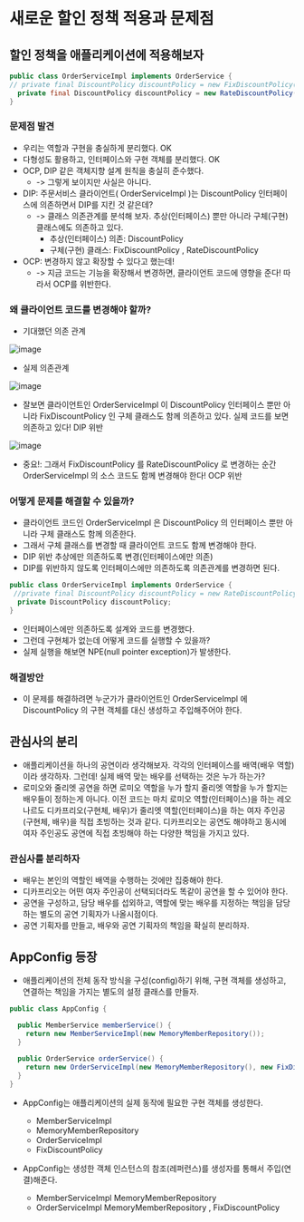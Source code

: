 # 새로운 할인 정책 적용과 문제점
## 할인 정책을 애플리케이션에 적용해보자
``` java
public class OrderServiceImpl implements OrderService {
// private final DiscountPolicy discountPolicy = new FixDiscountPolicy();
  private final DiscountPolicy discountPolicy = new RateDiscountPolicy();
}
```
### 문제점 발견
* 우리는 역할과 구현을 충실하게 분리했다. OK
* 다형성도 활용하고, 인터페이스와 구현 객체를 분리했다. OK
* OCP, DIP 같은 객체지향 설계 원칙을 충실히 준수했다.
  * -> 그렇게 보이지만 사실은 아니다.
* DIP: 주문서비스 클라이언트( OrderServiceImpl )는 DiscountPolicy 인터페이스에 의존하면서 DIP를 지킨 것 같은데?
  * -> 클래스 의존관계를 분석해 보자. 추상(인터페이스) 뿐만 아니라 구체(구현) 클래스에도 의존하고 있다.
    * 추상(인터페이스) 의존: DiscountPolicy
    * 구체(구현) 클래스: FixDiscountPolicy , RateDiscountPolicy
* OCP: 변경하지 않고 확장할 수 있다고 했는데!
  * -> 지금 코드는 기능을 확장해서 변경하면, 클라이언트 코드에 영향을 준다! 따라서 OCP를 위반한다.

### 왜 클라이언트 코드를 변경해야 할까?
* 기대했던 의존 관계

![image](https://user-images.githubusercontent.com/39439576/219939506-27dd76cd-656e-43c4-8bdb-0cbfddc611ab.png)

* 실제 의존관계

![image](https://user-images.githubusercontent.com/39439576/219939515-53315505-69a6-45d9-8579-19abbf446463.png)
* 잘보면 클라이언트인 OrderServiceImpl 이 DiscountPolicy 인터페이스 뿐만 아니라 FixDiscountPolicy 인 구체 클래스도 함께 의존하고 있다. 실제 코드를 보면 의존하고 있다! DIP 위반

![image](https://user-images.githubusercontent.com/39439576/219939529-81aa5a25-c6ba-4c17-9c82-9cec9e3dc214.png)
* 중요!: 그래서 FixDiscountPolicy 를 RateDiscountPolicy 로 변경하는 순간 OrderServiceImpl 의 소스 코드도 함께 변경해야 한다! OCP 위반

### 어떻게 문제를 해결할 수 있을까?
* 클라이언트 코드인 OrderServiceImpl 은 DiscountPolicy 의 인터페이스 뿐만 아니라 구체 클래스도 함께 의존한다.
* 그래서 구체 클래스를 변경할 때 클라이언트 코드도 함께 변경해야 한다.
* DIP 위반 추상에만 의존하도록 변경(인터페이스에만 의존)
* DIP를 위반하지 않도록 인터페이스에만 의존하도록 의존관계를 변경하면 된다.
```java
public class OrderServiceImpl implements OrderService {
 //private final DiscountPolicy discountPolicy = new RateDiscountPolicy();
  private DiscountPolicy discountPolicy;
}
```
* 인터페이스에만 의존하도록 설계와 코드를 변경했다.
* 그런데 구현체가 없는데 어떻게 코드를 실행할 수 있을까?
* 실제 실행을 해보면 NPE(null pointer exception)가 발생한다.

### 해결방안
* 이 문제를 해결하려면 누군가가 클라이언트인 OrderServiceImpl 에 DiscountPolicy 의 구현 객체를 대신 생성하고 주입해주어야 한다.

## 관심사의 분리
* 애플리케이션을 하나의 공연이라 생각해보자. 각각의 인터페이스를 배역(배우 역할)이라 생각하자. 그런데! 실제 배역 맞는 배우를 선택하는 것은 누가 하는가?
* 로미오와 줄리엣 공연을 하면 로미오 역할을 누가 할지 줄리엣 역할을 누가 할지는 배우들이 정하는게 아니다. 이전 코드는 마치 로미오 역할(인터페이스)을 하는 레오나르도 디카프리오(구현체, 배우)가 줄리엣
역할(인터페이스)을 하는 여자 주인공(구현체, 배우)을 직접 초빙하는 것과 같다. 디카프리오는 공연도 해야하고 동시에 여자 주인공도 공연에 직접 초빙해야 하는 다양한 책임을 가지고 있다.

### 관심사를 분리하자
* 배우는 본인의 역할인 배역을 수행하는 것에만 집중해야 한다.
* 디카프리오는 어떤 여자 주인공이 선택되더라도 똑같이 공연을 할 수 있어야 한다.
* 공연을 구성하고, 담당 배우를 섭외하고, 역할에 맞는 배우를 지정하는 책임을 담당하는 별도의 공연 기획자가 나올시점이다.
* 공연 기획자를 만들고, 배우와 공연 기획자의 책임을 확실히 분리하자.

## AppConfig 등장
* 애플리케이션의 전체 동작 방식을 구성(config)하기 위해, 구현 객체를 생성하고, 연결하는 책임을 가지는 별도의 설정 클래스를 만들자.
```java
public class AppConfig {

  public MemberService memberService() {
    return new MemberServiceImpl(new MemoryMemberRepository());
  }
  
  public OrderService orderService() {
    return new OrderServiceImpl(new MemoryMemberRepository(), new FixDiscountPolicy());
  }
}
```
* AppConfig는 애플리케이션의 실제 동작에 필요한 구현 객체를 생성한다.
  * MemberServiceImpl
  * MemoryMemberRepository
  * OrderServiceImpl
  * FixDiscountPolicy 

* AppConfig는 생성한 객체 인스턴스의 참조(레퍼런스)를 생성자를 통해서 주입(연결)해준다.
  * MemberServiceImpl MemoryMemberRepository
  * OrderServiceImpl MemoryMemberRepository , FixDiscountPolicy
